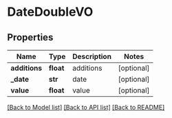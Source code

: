 # DateDoubleVO

## Properties
Name | Type | Description | Notes
------------ | ------------- | ------------- | -------------
**additions** | **float** | additions | [optional] 
**_date** | **str** | date | [optional] 
**value** | **float** | value | [optional] 

[[Back to Model list]](../README.md#documentation-for-models) [[Back to API list]](../README.md#documentation-for-api-endpoints) [[Back to README]](../README.md)


